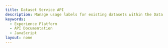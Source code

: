 ```yaml
---
title: Dataset Service API
description: Manage usage labels for existing datasets within the Data Lake.
keywords: 
  - Experience Platform
  - API Documentation
  - JavaScript
layout: none
--- 
```

<RedoclyAPIBlock src="/swagger-specs/dataset-service.yaml"/>